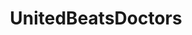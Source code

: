 ---
title: UnitedBeatsDoctors
crosslinks:
- autotldr
- medicalschool
- unitedairlines
- livven
- conspiracy
- news
- FuckUnitedAirlines
- FUCK_United_Airlines
- videos
---